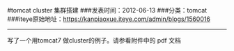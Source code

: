 #tomcat cluster 集群搭建
###发表时间：2012-06-13
###分类：tomcat
###iteye原始地址：<a href="https://kanpiaoxue.iteye.com/admin/blogs/1560016" target="_blank">https://kanpiaoxue.iteye.com/admin/blogs/1560016</a>

---

<p>写了一个用tomcat7 做cluster的例子。请参看附件中的 pdf 文档</p>